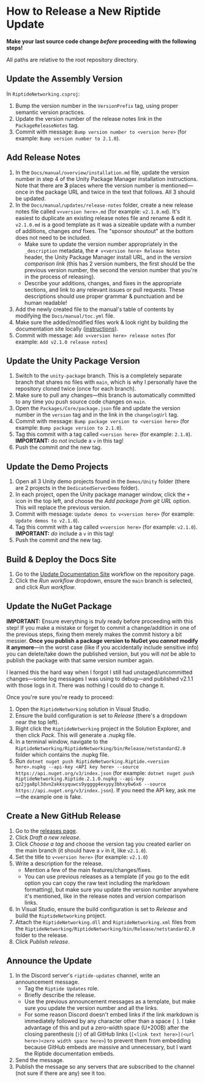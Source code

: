 # How to Release a New Riptide Update
**Make your last source code change *before* proceeding with the following steps!**

All paths are relative to the root repository directory.

## Update the Assembly Version
In `RiptideNetworking.csproj`:
1. Bump the version number in the `VersionPrefix` tag, using proper semantic version practices.
2. Update the version number of the release notes link in the `PackageReleaseNotes` tag.
3. Commit with message: `Bump version number to <version here>` (for example: `Bump version number to 2.1.0`).

## Add Release Notes
1. In the `Docs/manual/overview/installation.md` file, update the version number in step 4 of the Unity Package Manager installation instructions. Note that there are **3** places where the version number is mentioned—once in the package URL and twice in the text that follows. All 3 should be updated.
2. In the `Docs/manual/updates/release-notes` folder, create a new release notes file called `v<version here>.md` (for example: `v2.1.0.md`). It's easiest to duplicate an existing release notes file and rename & edit it. `v2.1.0.md` is a good template as it was a sizeable update with a number of additions, changes *and* fixes. The "sponsor shoutout" at the bottom does not need to be included.
    - Make sure to update the version number appropriately in the `_description` metadata, the `# v<version here> Release Notes` header, the Unity Package Manager install URL, and in the *version comparison link* (this has 2 version numbers, the first should be the previous version number, the second the version number that you're in the process of releasing).
    - Describe your additions, changes, and fixes in the appropriate sections, and link to any relevant issues or pull requests. These descriptions should use proper grammar & punctuation and be human readable!
3. Add the newly created file to the manual's table of contents by modifying the `Docs/manual/toc.yml` file.
4. Make sure the added/modified files work & look right by building the documentation site locally ([instructions](Docs/manual/guides/build-docs.md)).
5. Commit with message: `Add v<version here> release notes` (for example: `Add v2.1.0 release notes`)

## Update the Unity Package Version
1. Switch to the `unity-package` branch. This is a completely separate branch that shares no files with `main`, which is why I personally have the repository cloned twice (once for each branch).
2. Make sure to pull any changes—this branch is automatically committed to any time you push source code changes on `main`.
3. Open the `Packages/Core/package.json` file and update the version number in the `version` tag and in the link in the `changelogUrl` tag.
4. Commit with message: `Bump package version to <version here>` (for example: `Bump package version to 2.1.0`).
5. Tag this commit with a tag called `<version here>` (for example: `2.1.0`). **IMPORTANT:** do *not* include a `v` in this tag!
6. Push the commit *and* the new tag.

## Update the Demo Projects
1. Open all 3 Unity demo projects found in the `Demos/Unity` folder (there are 2 projects in the `DedicatedServerDemo` folder).
2. In each project, open the Unity package manager window, click the `+` icon in the top left, and choose the *Add package from git URL* option. This will replace the previous version.
3. Commit with message: `Update demos to v<version here>` (for example: `Update demos to v2.1.0`).
4. Tag this commit with a tag called `v<version here>` (for example: `v2.1.0`). **IMPORTANT:** *do* include a `v` in this tag!
5. Push the commit *and* the new tag.

## Build & Deploy the Docs Site
1. Go to the [Update Documentation Site](https://github.com/RiptideNetworking/Riptide/actions/workflows/update-pages.yml) workflow on the repository page.
2. Click the *Run workflow* dropdown, ensure the `main` branch is selected, and click *Run workflow*.

## Update the NuGet Package
**IMPORTANT:**
Ensure everything is *truly* ready before proceeding with this step! If you make a mistake or forget to commit a change/addition in one of the previous steps, fixing them merely makes the commit history a bit messier. **Once you publish a package version to NuGet you *cannot* modify it anymore**—in the worst case (like if you accidentally include sensitive info) you can delete/take down the published version, but you will *not* be able to publish the package with that same version number again.

I learned this the hard way when I forgot I still had unstaged/uncommitted changes—some log messages I was using to debug—and published v2.1.1 with those logs in it. There was nothing I could do to change it.

Once you're sure you're ready to proceed:
1. Open the `RiptideNetworking` solution in Visual Studio.
2. Ensure the build configuration is set to *Release* (there's a dropdown near the top left).
3. Right click the `RiptideNetworking` project in the Solution Explorer, and then click *Pack*. This will generate a .nupkg file.
4. In a terminal window, navigate to the `RiptideNetworking/RiptideNetworking/bin/Release/netstandard2.0` folder which contains the .nupkg file.
5. Run `dotnet nuget push RiptideNetworking.Riptide.<version here>.nupkg --api-key <API key here> --source https://api.nuget.org/v3/index.json` (for example: `dotnet nuget push RiptideNetworking.Riptide.2.1.0.nupkg --api-key qz2jga8pl3dvn2akksyquwcs9ygggg4exypy3bhxy6w6x6 --source https://api.nuget.org/v3/index.json`). If you need the API key, ask me—the example one is fake.

## Create a New GitHub Release
1. Go to the [releases page](https://github.com/RiptideNetworking/Riptide/releases).
2. Click *Draft a new release*.
3. Click *Choose a tag* and choose the version tag you created earlier on the main branch (it should have a `v` in it, like `v2.1.0`).
4. Set the title to `v<version here>` (for example: `v2.1.0`)
5. Write a description for the release.
    - Mention a few of the main features/changes/fixes.
    - You can use previous releases as a template (if you go to the edit option you can copy the raw text including the markdown formatting), but make sure you update the version number anywhere it's mentioned, like in the release notes and version comparison links.
6. In Visual Studio, ensure the build configuration is set to *Release* and build the `RiptideNetworking` project.
7. Attach the `RiptideNetworking.dll` and `RiptideNetworking.xml` files from the `RiptideNetworking/RiptideNetworking/bin/Release/netstandard2.0` folder to the release.
8. Click *Publish release*.

## Announce the Update
1. In the Discord server's `riptide-updates` channel, write an announcement message.
    - Tag the `Riptide Updates` role.
    - Briefly describe the release.
    - Use the previous announcement messages as a template, but make sure you update the version number and all the links.
    - For some reason Discord doesn't embed links if the link markdown is immediately followed by any character other than a space (` `). I take advantage of this and put a zero-width space (U+200B) after the closing parenthesis (`)`) of all GitHub links (`[<link text here>](<url here>)<zero width space here>`) to prevent them from embedding because GitHub embeds are massive and unnecessary, but I want the Riptide documentation embeds.
2. Send the message.
3. Publish the message so any servers that are subscribed to the channel (not sure if there are any) see it too.
